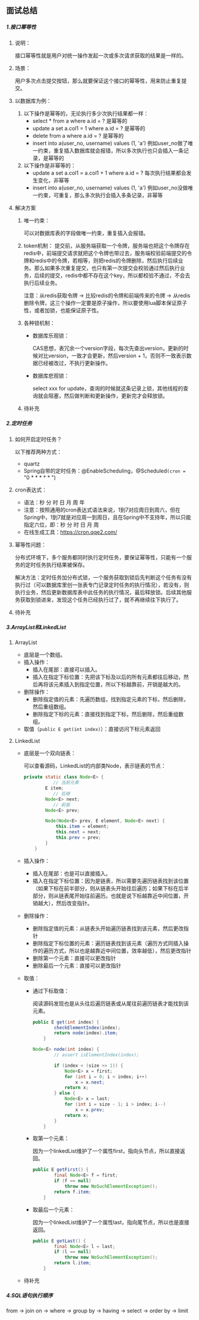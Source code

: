 ## 面试总结

##### 1.接口幂等性

1. 说明：

   接口幂等性就是用户对统一操作发起一次或多次请求获取的结果是一样的。

2. 场景：

   用户多次点击提交按钮，那么就要保证这个接口的幂等性，用来防止重复提交。

3. 以数据库为例：

   1. 以下操作是幂等的，无论执行多少次执行结果都一样：
      - select * from a where a.id = ?	是幂等的
      - update a set a.col1 = 1 where a.id = ?	是幂等的
      - delete from a where a.id = ?	是幂等的
      - insert into a(user_no, username) values (1, 'a')	例如user_no做了唯一约束，重复插入数据库就会报错，所以多次执行也只会插入一条记录，是幂等的
   2. 以下操作是非幂等的：
      - update a set a.col1 = a.col1 + 1 where a.id = ?	每次执行结果都会发生变化，非幂等
      - insert into a(user_no, username) values (1, 'a')	例如user_no没做唯一约束，可重复，那么多次执行会插入多条记录，非幂等

4. 解决方案

   1. 唯一约束：

      可以对数据库表的字段做唯一约束，重复插入会报错。

   2. token机制：
      提交前，从服务端获取一个令牌，服务端也把这个令牌存在redis中，前端提交请求就把这个令牌也带过去，服务端校验前端提交的令牌和redis中的令牌，若相等，则把redis的令牌删除，然后执行后续业务。那么如果多次重复提交，也只有第一次提交会校验通过然后执行业务，后续的提交，redis中都不存在这个key，所以都校验不通过，不会去执行后续业务。

      注意：从redis获取令牌 -> 比较redis的令牌和前端传来的令牌 -> 从redis删除令牌，这三个操作一定要是原子操作，所以要使用lua脚本保证原子性，或者加锁，也能保证原子性。

   3. 各种锁机制：

      - 数据库乐观锁：

        CAS思想，表冗余一个version字段，每次先查出version，更新的时候对比version，一致才会更新，然后version + 1，否则不一致表示数据已经被改过，不执行更新操作。

      - 数据库悲观锁：

        select xxx for update，查询的时候就这条记录上锁，其他线程的查询就会阻塞，然后做判断和更新操作，更新完才会释放锁。

   4. 待补充

##### 2.定时任务

1. 如何开启定时任务？

   以下推荐两种方式：

   - quartz
   - Spring自带的定时任务：@EnableScheduling，@Scheduled``(cron = ``"0 * * * * * ")

2. cron表达式：

   - 语法：秒 分 时 日 月 周 年
   - 注意：按照通用的cron表达式语法来说，1到7对应周日到周六，但在Spring中，1到7就是对应周一到周日，且在Spring中不支持年，所以只能指定六位，即：秒 分 时 日 月 周
   - 在线生成工具：https://cron.qqe2.com/

3. 幂等性问题：

   分布式环境下，多个服务都同时执行定时任务，要保证幂等性，只能有一个服务的定时任务执行结果被保存。

   解决方法：定时任务加分布式锁，一个服务获取到锁后先判断这个任务有没有执行过（可以数据库里创一张表专门记录定时任务的执行情况），若没有，则执行业务，然后更新数据库表中此任务的执行情况，最后释放锁。后续其他服务获取到锁进来，发现这个任务已经执行过了，就不再继续往下执行了。

4. 待补充

##### 3.ArrayList和LinkedList

1. ArrayList

   - 底层是一个数组。
   - 插入操作：
     - 插入在尾部：直接可以插入。
     - 插入在指定下标位置：先把该下标及以后的所有元素都往后移动，然后再将该元素插入到指定位置，所以下标越靠前，开销是越大的。
   - 删除操作：
     - 删除指定值的元素：先遍历数组，找到指定元素的下标，然后删除，然后重组数组。
     - 删除指定下标的元素：直接找到指定下标，然后删除，然后重组数组。
   - 取值（`public E get(int index)`）：直接访问下标元素返回

2. LinkedList

   - 底层是一个双向链表：

     可以查看源码，LinkedList的内部类Node，表示链表的节点：

     ```java
     private static class Node<E> {
       			// 当前元素
             E item;
       			// 后继
             Node<E> next;
       			// 前驱
             Node<E> prev;
     
             Node(Node<E> prev, E element, Node<E> next) {
                 this.item = element;
                 this.next = next;
                 this.prev = prev;
             }
         }
     ```

   - 插入操作：

     - 插入在尾部：也是可以直接插入。
     - 插入在指定下标位置：因为是链表，所以需要先遍历链表找到该位置（如果下标在前半部分，则从链表头开始往后遍历；如果下标在后半部分，则从链表尾开始往前遍历。也就是说下标越靠近中间位置，开销越大），然后改变指针。

   - 删除操作：

     - 删除指定值的元素：从链表头开始遍历链表找到该元素，然后更改指针
     - 删除指定下标位置的元素：遍历链表找到该元素（遍历方式同插入操作的遍历方式，所以也是越靠近中间位置，效率越低），然后更改指针
     - 删除第一个元素：直接可以更改指针
     - 删除最后一个元素：直接可以更改指针

   - 取值：

     - 通过下标取值：

       阅读源码发现也是从头往后遍历链表或从尾往前遍历链表才能找到该元素。

       ```java
       public E get(int index) {
               checkElementIndex(index);
               return node(index).item;
           }
       
       Node<E> node(int index) {
               // assert isElementIndex(index);
       
               if (index < (size >> 1)) {
                   Node<E> x = first;
                   for (int i = 0; i < index; i++)
                       x = x.next;
                   return x;
               } else {
                   Node<E> x = last;
                   for (int i = size - 1; i > index; i--)
                       x = x.prev;
                   return x;
               }
           }
       ```

     - 取第一个元素：

       因为一个linkedList维护了一个属性first，指向头节点，所以直接返回。

       ```java
       public E getFirst() {
               final Node<E> f = first;
               if (f == null)
                   throw new NoSuchElementException();
               return f.item;
           }
       ```

     - 取最后一个元素：

       因为一个linkedList维护了一个属性last，指向尾节点，所以也是直接返回。

       ```java
       public E getLast() {
               final Node<E> l = last;
               if (l == null)
                   throw new NoSuchElementException();
               return l.item;
           }
       ```

   - 待补充

##### 4.SQL语句执行顺序

from -> join on -> where -> group by -> having -> select -> order by -> limit